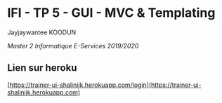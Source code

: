 # IFI - TP 5 - GUI - MVC & Templating

Jayjaywantee KOODUN

_Master 2 Informatique E-Services 2019/2020_

## Lien sur heroku

[https://trainer-ui-shalinijk.herokuapp.com/login](https://trainer-ui-shalinijk.herokuapp.com)

